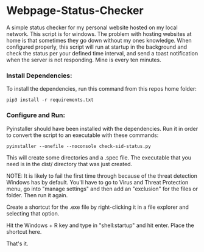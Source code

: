 # Webpage-Status-Checker
A simple status checker for my personal website hosted on my local network. This script is for windows. The problem with hosting websites at home is that sometimes they go down without my ones knowledge. When configured properly, this script will run at startup in the background and check the status per your defined time interval, and send a toast notification when the server is not responding. Mine is every ten minutes.

### Install Dependencies:
To install the dependencies, run this command from this repos home folder:
```
pip3 install -r requirements.txt
```

### Configure and Run:
Pyinstaller should have been installed with the dependencies. Run it in order to convert the script to an executable with these commands:
```
pyinstaller --onefile --noconsole check-sid-status.py
```
This will create some directories and a .spec file. The executable that you need is in the dist/ directory that was just created.

NOTE: It is likely to fail the first time through because of the threat detection Windows has by default. You'll have to go to Virus and Threat Protection menu, go into "manage settings" and then add an "exclusion" for the files or folder. Then run it again.

Create a shortcut for the .exe file by right-clicking it in a file explorer and selecting that option. 

Hit the Windows + R key and type in "shell:startup" and hit enter. Place the shortcut here. 

That's it.
